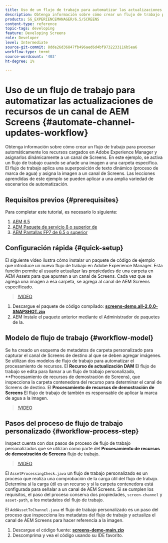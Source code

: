 ```yaml
---
title: Uso de un flujo de trabajo para automatizar las actualizaciones de recursos de un canal de AEM Screens
description: Obtenga información sobre cómo crear un flujo de trabajo para procesar automáticamente los recursos cargados en Adobe Experience Manager y asignarlos dinámicamente a un canal de Screens.
products: SG_EXPERIENCEMANAGER/6.5/SCREENS
content-type: reference
topic-tags: developing
feature: Developing Screens
role: Developer
level: Intermediate
source-git-commit: 8dde26d36847fb496aed6d4bf9732233116b5ea6
workflow-type: tm+mt
source-wordcount: '403'
ht-degree: 1%

---
```



# Uso de un flujo de trabajo para automatizar las actualizaciones de recursos de un canal de AEM Screens {#automate-channel-updates-workflow}

Obtenga información sobre cómo crear un flujo de trabajo para procesar automáticamente los recursos cargados en Adobe Experience Manager y asignarlos dinámicamente a un canal de Screens. En este ejemplo, se activa un flujo de trabajo cuando se añade una imagen a una carpeta específica. El flujo de trabajo aplica una superposición de texto dinámico (proceso de marca de agua) y asigna la imagen a un canal de Screens. Las lecciones aprendidas de este ejemplo se pueden aplicar a una amplia variedad de escenarios de automatización.

## Requisitos previos {#prerequisites}

Para completar este tutorial, es necesario lo siguiente:

1. [AEM 6.5](https://experienceleague.adobe.com/en/docs/experience-manager-65)
1. [AEM Paquete de servicio 8 o superior de](https://experienceleague.adobe.com/es/docs/experience-manager-65/content/release-notes/release-notes)
1. [AEM Pantallas FP7 de 6.5 o superior](https://experienceleague.adobe.com/en/docs/experience-manager-screens/user-guide/release-notes/release-notes-fp-202103)

## Configuración rápida {#quick-setup}

El siguiente vídeo ilustra cómo instalar un paquete de código de ejemplo que introduce un nuevo flujo de trabajo en Adobe Experience Manager. Esta función permite al usuario actualizar las propiedades de una carpeta en AEM Assets para que apunten a un canal de Screens. Cada vez que se agrega una imagen a esa carpeta, se agrega al canal de AEM Screens especificado.

>[!VIDEO](https://video.tv.adobe.com/v/333174/?quality=12&learn=on)

1. Descargue el paquete de código compilado: **[screens-demo.all-2.0.0-SNAPSHOT.zip](./assets/screens-demo.all-2.0.0-SNAPSHOT.zip)**
1. AEM Instale el paquete anterior mediante el Administrador de paquetes de la.

## Modelo de flujo de trabajo {#workflow-model}

Se ha creado un esquema de metadatos de carpeta personalizado para capturar el canal de Screens de destino al que se deben agregar imágenes. Se utilizan dos modelos de flujo de trabajo para automatizar el procesamiento de recursos. El **Recurso de actualización DAM** El flujo de trabajo se edita para llamar a un flujo de trabajo personalizado, **Procesamiento de recursos de demostración de Screens), que inspecciona la carpeta contenedora del recurso para determinar el canal de Screens de destino. El **Procesamiento de recursos de demostración de Screens** El flujo de trabajo de también es responsable de aplicar la marca de agua a la imagen.

>[!VIDEO](https://video.tv.adobe.com/v/333175/?quality=12&learn=on)

## Pasos del proceso de flujo de trabajo personalizado {#workflow-process-step}

Inspect cuenta con dos pasos de proceso de flujo de trabajo personalizados que se utilizan como parte del **Procesamiento de recursos de demostración de Screens** flujo de trabajo.

>[!VIDEO](https://video.tv.adobe.com/v/333179/?quality=12&learn=on)

El `AssetProcessingCheck.java` un flujo de trabajo personalizado es un proceso que realiza una comprobación de la carga útil del flujo de trabajo. Determina si la carga útil es un recurso y si la carpeta contenedora está configurada para señalar a un canal de AEM Screens. Si se cumplen los requisitos, el paso del proceso conserva dos propiedades, `screen-channel` y `asset-path`, a los metadatos del flujo de trabajo.

El `AddAssetToChannel.java` el flujo de trabajo personalizado es un paso del proceso que inspecciona los metadatos del flujo de trabajo y actualiza el canal de AEM Screens para hacer referencia a la imagen.

1. Descargue el código fuente: **[screens-demo-main.zip](./assets/screens-demo-main.zip)**
1. Descomprima y vea el código usando su IDE favorito.
